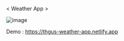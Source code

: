< Weather App >

![image](https://user-images.githubusercontent.com/74132692/170057951-4eb58e57-00a1-4992-a4c9-3b2ab89cb7a2.png)

Demo : https://thgus-weather-app.netlify.app
